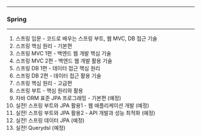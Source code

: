 -----
### Spring
-----
1. 스프링 입문 - 코드로 배우는 스프링 부트, 웹 MVC, DB 접근 기술
2. 스프링 핵심 원리 - 기본편
3. 스프링 MVC 1편 - 백엔드 웹 개발 핵심 기술
4. 스프링 MVC 2편 - 백엔드 웹 개발 활용 기술
5. 스프링 DB 1편 - 데이터 접근 핵심 원리
6. 스프링 DB 2편 - 데이터 접근 활용 기술
7. 스프링 핵심 원리 - 고급편
8. 스프링 부트 - 핵심 원리와 활용
9. 자바 ORM 표준 JPA 프로그래밍 - 기본편 (예정)
10. 실전! 스프링 부트와 JPA 활용1 - 웹 애플리케이션 개발 (예정)
11. 실전! 스프링 부트와 JPA 활용2 - API 개발과 성능 최적화 (예정)
12. 실전! 스프링 데이터 JPA (예정)
13. 실전! Querydsl (예정)
